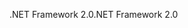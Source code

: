 <span data-ttu-id="fd1d0-101">.NET Framework 2.0</span><span class="sxs-lookup"><span data-stu-id="fd1d0-101">.NET Framework 2.0</span></span>
